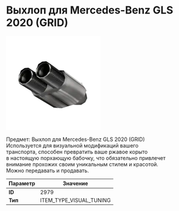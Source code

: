 # Выхлоп для Mercedes-Benz GLS 2020 (GRID)

![Item Image](../img/2979.webp?raw=true)

Предмет: Выхлоп для Mercedes-Benz GLS 2020 (GRID)<br>Используется для визуальной модификаций вашего<br>транспорта, способен превратить ваше ржавое корыто<br>в настоящую порхающую бабочку, что обязательно привлечет<br>внимание прохожих своим уникальным стилем и красотой.<br>Можно передавать и продавать.


| Параметр | Значение |
|----------|----------|
| **ID** | 2979 |
| **Тип** | ITEM_TYPE_VISUAL_TUNING |

